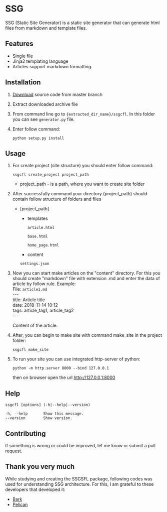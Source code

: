 SSG
======  
SSG (Static Site Generator) is a static site generator that can generate html files from markdown and template files.


Features
--------  
* Single file
* Jinja2 templating language
* Articles support markdown formatting.

Installation
-------  
1. [Download](https://github.com/faxriddin/ssgcfl/tarball/master) source code from master branch
2. Extract downloaded archive file 
3. From command line go to `{extracted_dir_name}/ssgcfl`. In this folder you can see `generator.py` file.
4. Enter follow command:

    `python setup.py install`

Usage
-----  
1. For create project (site structure) you should enter follow command:
    
    ``ssgcfl create_project project_path``
    - project_path - is a path, where you want to create site folder
2. After successfully command your directory (project_path) should contain follow structure of folders and files
    - \[project_path\]
    
        - templates
            
            `article.html`
            
            `base.html`
            
            `home_page.html`
        - content
        
        `settings.json`
3. Now you can start make articles on the "content" directory. For this you should create "markdown" file with extension .md and enter the data of article by follow rule.
    Example:      
    File: `article1.md`  
    \---      
    title: Article title  
    date: 2018-11-14 10:12      
    tags: article_tag1, article_tag2      
    \---    
    
    Content of the article.  
4. After, you can begin to make site with command make_site in the project folder:
    
    ``ssgcfl make_site``
5. To run your site you can use integrated http-server of python:
    
    ``python -m http.server 8000 --bind 127.0.0.1``
    
    then on browser open the url <http://127.0.0.1:8000> 

Help
----  
    ssgcfl [options] (-h|--help|--version)
    
    -h, --help       Show this message.
    --version        Show version.


Contributing
------------  
If something is wrong or could be improved, let me know or submit a pull request.


Thank you very much 
-------------------  
While studying and creating the SSGSFL package, following codes was used for understanding SSG architecture. 
For this, I am grateful to these developers that developed it: 
- [Bark](https://github.com/Battleroid/bark) 
- [Pelican](https://github.com/getpelican/pelican)

